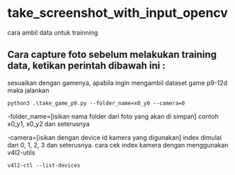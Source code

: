 # take_screenshot_with_input_opencv
cara ambil data untuk trainning

## Cara capture foto sebelum melakukan training data, ketikan perintah dibawah ini :

sesuaikan dengan gamenya, apabila ingin mengambil dataset game p9-12d maka jalankan 

````
python3 .\take_game_p9.py --folder_name=x0_y0 --camera=0 
````
-folder_name=[isikan nama folder dari foto yang akan di simpan] contoh x0_y1, x0_y2 dan seterusnya

-camera=[isikan dengan device id kamera yang digunakan] index dimulai dari 0, 1, 2, 3 dan seterusnya. 
cara cek index kamera dengan menggunakan v4l2-utils
```
v4l2-ctl --list-devices
```

